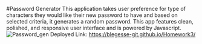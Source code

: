 #Password Generator
This application takes user preference for type of characters they would like their new password to have and based on selected criteria, it generates a random password. This app features clean, polished, and responsive user interface and is powered by Javascript. 
![Password_gen](https://user-images.githubusercontent.com/66275100/92061930-164b5a80-ed5d-11ea-8c5d-9800d4779404.JPG)
Deployed Link: https://blegesse-git.github.io/Homework3/
